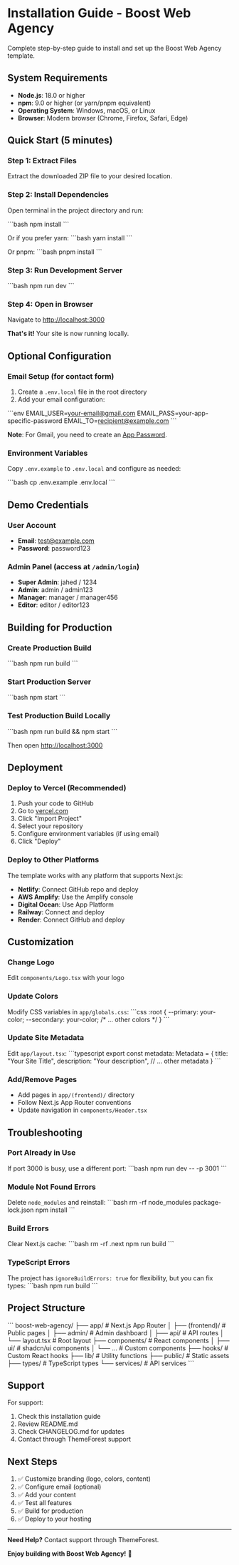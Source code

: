 # Installation Guide - Boost Web Agency

Complete step-by-step guide to install and set up the Boost Web Agency template.

## System Requirements

- **Node.js**: 18.0 or higher
- **npm**: 9.0 or higher (or yarn/pnpm equivalent)
- **Operating System**: Windows, macOS, or Linux
- **Browser**: Modern browser (Chrome, Firefox, Safari, Edge)

## Quick Start (5 minutes)

### Step 1: Extract Files
Extract the downloaded ZIP file to your desired location.

### Step 2: Install Dependencies
Open terminal in the project directory and run:

\`\`\`bash
npm install
\`\`\`

Or if you prefer yarn:
\`\`\`bash
yarn install
\`\`\`

Or pnpm:
\`\`\`bash
pnpm install
\`\`\`

### Step 3: Run Development Server
\`\`\`bash
npm run dev
\`\`\`

### Step 4: Open in Browser
Navigate to [http://localhost:3000](http://localhost:3000)

**That's it!** Your site is now running locally.

## Optional Configuration

### Email Setup (for contact form)

1. Create a `.env.local` file in the root directory
2. Add your email configuration:

\`\`\`env
EMAIL_USER=your-email@gmail.com
EMAIL_PASS=your-app-specific-password
EMAIL_TO=recipient@example.com
\`\`\`

**Note**: For Gmail, you need to create an [App Password](https://support.google.com/accounts/answer/185833).

### Environment Variables

Copy `.env.example` to `.env.local` and configure as needed:

\`\`\`bash
cp .env.example .env.local
\`\`\`

## Demo Credentials

### User Account
- **Email**: test@example.com
- **Password**: password123

### Admin Panel (access at `/admin/login`)
- **Super Admin**: jahed / 1234
- **Admin**: admin / admin123
- **Manager**: manager / manager456
- **Editor**: editor / editor123

## Building for Production

### Create Production Build
\`\`\`bash
npm run build
\`\`\`

### Start Production Server
\`\`\`bash
npm start
\`\`\`

### Test Production Build Locally
\`\`\`bash
npm run build && npm start
\`\`\`

Then open [http://localhost:3000](http://localhost:3000)

## Deployment

### Deploy to Vercel (Recommended)

1. Push your code to GitHub
2. Go to [vercel.com](https://vercel.com)
3. Click "Import Project"
4. Select your repository
5. Configure environment variables (if using email)
6. Click "Deploy"

### Deploy to Other Platforms

The template works with any platform that supports Next.js:
- **Netlify**: Connect GitHub repo and deploy
- **AWS Amplify**: Use the Amplify console
- **Digital Ocean**: Use App Platform
- **Railway**: Connect and deploy
- **Render**: Connect GitHub and deploy

## Customization

### Change Logo
Edit `components/Logo.tsx` with your logo

### Update Colors
Modify CSS variables in `app/globals.css`:
\`\`\`css
:root {
  --primary: your-color;
  --secondary: your-color;
  /* ... other colors */
}
\`\`\`

### Update Site Metadata
Edit `app/layout.tsx`:
\`\`\`typescript
export const metadata: Metadata = {
  title: "Your Site Title",
  description: "Your description",
  // ... other metadata
}
\`\`\`

### Add/Remove Pages
- Add pages in `app/(frontend)/` directory
- Follow Next.js App Router conventions
- Update navigation in `components/Header.tsx`

## Troubleshooting

### Port Already in Use
If port 3000 is busy, use a different port:
\`\`\`bash
npm run dev -- -p 3001
\`\`\`

### Module Not Found Errors
Delete `node_modules` and reinstall:
\`\`\`bash
rm -rf node_modules package-lock.json
npm install
\`\`\`

### Build Errors
Clear Next.js cache:
\`\`\`bash
rm -rf .next
npm run build
\`\`\`

### TypeScript Errors
The project has `ignoreBuildErrors: true` for flexibility, but you can fix types:
\`\`\`bash
npm run build
\`\`\`

## Project Structure

\`\`\`
boost-web-agency/
├── app/                    # Next.js App Router
│   ├── (frontend)/        # Public pages
│   ├── admin/             # Admin dashboard
│   ├── api/               # API routes
│   └── layout.tsx         # Root layout
├── components/            # React components
│   ├── ui/               # shadcn/ui components
│   └── ...               # Custom components
├── hooks/                # Custom React hooks
├── lib/                  # Utility functions
├── public/               # Static assets
├── types/                # TypeScript types
└── services/             # API services
\`\`\`

## Support

For support:
1. Check this installation guide
2. Review README.md
3. Check CHANGELOG.md for updates
4. Contact through ThemeForest support

## Next Steps

1. ✅ Customize branding (logo, colors, content)
2. ✅ Configure email (optional)
3. ✅ Add your content
4. ✅ Test all features
5. ✅ Build for production
6. ✅ Deploy to your hosting

---

**Need Help?** Contact support through ThemeForest.

**Enjoy building with Boost Web Agency!** 🚀
